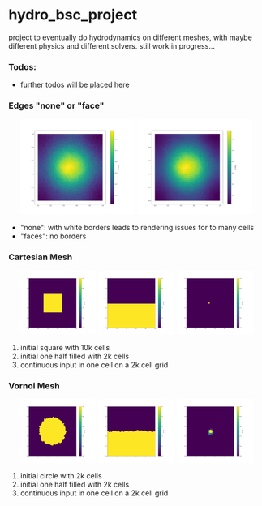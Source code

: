 # hydro_bsc_project
project to eventually do hydrodynamics on different meshes, with maybe different physics and different solvers. still work in progress...

### Todos:
- further todos will be placed here

### Edges "none" or "face"
<p align="center">
  <img src="../figures/test_edgecolor_none.png" alt="none" width="45%">
  <img src="../figures/test_edgecolor_face.png" alt="face" width="45%">
</p>

- "none": with white borders leads to rendering issues for to many cells 
- "faces": no borders

### Cartesian Mesh

<p align="center">
  <img src="../figures/c_square_10k.gif" alt="square" width="30%">
  <img src="../figures/c_half_2k.gif" alt="half" width="30%">
  <img src="../figures/c_continuous_input.gif" alt="input" width="30%">
</p>

1. initial square with 10k cells
2. initial one half filled with 2k cells
3. continuous input in one cell on a 2k cell grid

### Vornoi Mesh
<p align="center">
  <img src="../figures/v_circle_2k.gif" alt="circle" width="30%">
  <img src="../figures/v_half_2k.gif" alt="half" width="30%">
  <img src="../figures/v_continuous_input.gif" alt="input" width="30%">
</p>

1. initial circle with 2k cells
2. initial one half filled with 2k cells
3. continuous input in one cell on a 2k cell grid